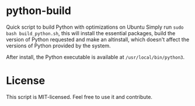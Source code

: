 # python-build

Quick script to build Python with optimizations on Ubuntu
Simply run `sudo bash build_python.sh`, this will install the essential packages,
build the version of Python requested and make an altinstall, which doesn't
affect the versions of Python provided by the system.

After install, the Python executable is available at `/usr/local/bin/python3`.

# License

This script is MIT-licensed. Feel free to use it and contribute.
